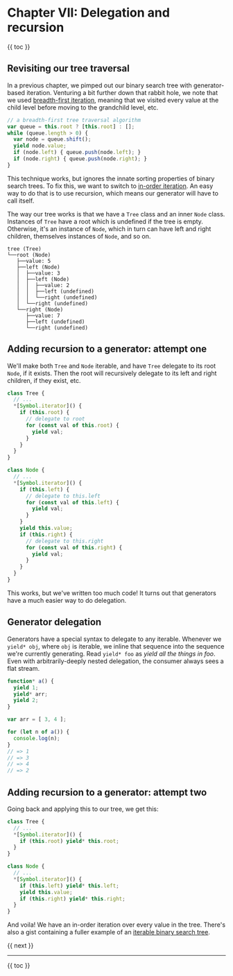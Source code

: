 # Chapter VII: Delegation and recursion

{{ toc }}

## Revisiting our tree traversal

In a previous chapter, we pimped out our binary search tree with generator-based iteration. Venturing a bit further down that rabbit hole, we note that we used [breadth-first iteration](https://en.wikipedia.org/wiki/Breadth-first_search), meaning that we visited every value at the child level before moving to the grandchild level, etc.

```js
// a breadth-first tree traversal algorithm
var queue = this.root ? [this.root] : [];
while (queue.length > 0) {
  var node = queue.shift();
  yield node.value;
  if (node.left) { queue.push(node.left); }
  if (node.right) { queue.push(node.right); }
}
```

This technique works, but ignores the innate sorting properties of binary search trees. To fix this, we want to switch to [in-order iteration](https://en.wikipedia.org/wiki/Tree_traversal#In-order). An easy way to do that is to use recursion, which means our generator will have to call itself.

The way our tree works is that we have a `Tree` class and an inner `Node` class. Instances of `Tree` have a root which is undefined if the tree is empty. Otherwise, it's an instance of `Node`, which in turn can have left and right children, themselves instances of `Node`, and so on.

```
tree (Tree)
└──root (Node)
   ├──value: 5
   ├──left (Node)
   │  ├──value: 3
   │  ├──left (Node)
   │  │  ├──value: 2
   │  │  ├──left (undefined)
   │  │  └──right (undefined)
   │  └──right (undefined)
   └──right (Node)
      ├──value: 7
      ├──left (undefined)
      └──right (undefined)
```

## Adding recursion to a generator: attempt one

We'll make both `Tree` and `Node` iterable, and have `Tree` delegate to its root `Node`, if it exists. Then the root will recursively delegate to its left and right children, if they exist, etc.

```js
class Tree {
  // ...
  *[Symbol.iterator]() {
    if (this.root) {
      // delegate to root
      for (const val of this.root) {
        yield val;
      }
    }
  }
}

class Node {
  // ...
  *[Symbol.iterator]() {
    if (this.left) {
      // delegate to this.left
      for (const val of this.left) {
        yield val;
      }
    }
    yield this.value;
    if (this.right) {
      // delegate to this.right
      for (const val of this.right) {
        yield val;
      }
    }
  }
}
```

This works, but we've written too much code! It turns out that generators have a much easier way to do delegation.

## Generator delegation

Generators have a special syntax to delegate to any iterable. Whenever we `yield* obj`, where `obj` is iterable, we inline that sequence into the sequence we're currently generating. Read `yield* foo` as *yield all the things in foo*. Even with arbitrarily-deeply nested delegation, the consumer always sees a flat stream.

```js
function* a() {
  yield 1;
  yield* arr;
  yield 2;
}

var arr = [ 3, 4 ];

for (let n of a()) {
  console.log(n);
}
// => 1
// => 3
// => 4
// => 2
```

## Adding recursion to a generator: attempt two

Going back and applying this to our tree, we get this:

```js
class Tree {
  // ...
  *[Symbol.iterator]() {
    if (this.root) yield* this.root;
  }
}

class Node {
  // ...
  *[Symbol.iterator]() {
    if (this.left) yield* this.left;
    yield this.value;
    if (this.right) yield* this.right;
  }
}
```

And voila! We have an in-order iteration over every value in the tree. There's also a gist containing a fuller example of an [iterable binary search tree](https://gist.github.com/greim/17ccec50e8ac45a35edf08efec5fe059).

{{ next }}

----------------

{{ toc }}
